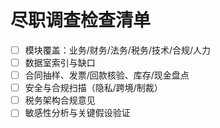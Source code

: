 # 尽职调查检查清单

- [ ] 模块覆盖：业务/财务/法务/税务/技术/合规/人力
- [ ] 数据室索引与缺口
- [ ] 合同抽样、发票/回款核验、库存/现金盘点
- [ ] 安全与合规扫描（隐私/跨境/制裁）
- [ ] 税务架构合规意见
- [ ] 敏感性分析与关键假设验证
